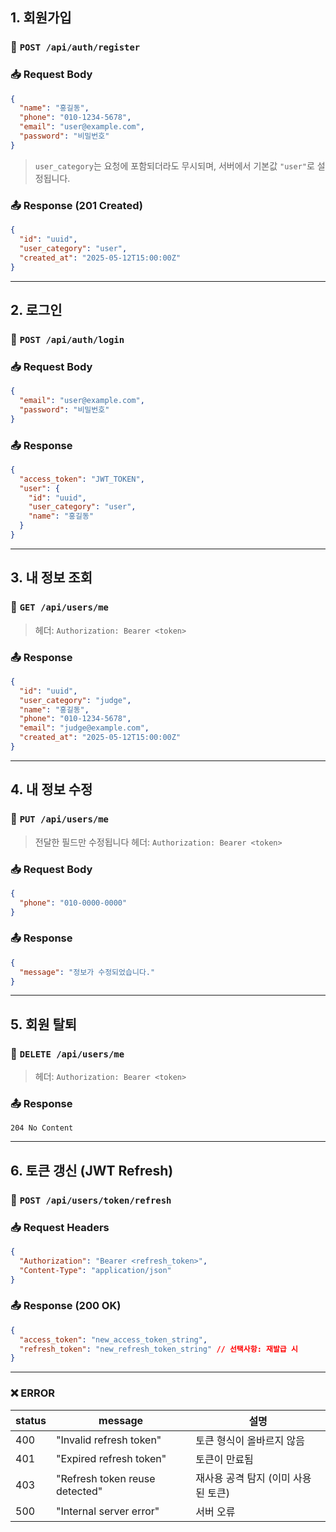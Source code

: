 
## 1. 회원가입

### 🔗 `POST /api/auth/register`

### 📥 Request Body

```json
{
  "name": "홍길동",
  "phone": "010-1234-5678",
  "email": "user@example.com",
  "password": "비밀번호"
}
```

> `user_category`는 요청에 포함되더라도 무시되며, 서버에서 기본값 `"user"`로 설정됩니다.

### 📤 Response (201 Created)

```json
{
  "id": "uuid",
  "user_category": "user",
  "created_at": "2025-05-12T15:00:00Z"
}
```

---

## 2. 로그인

### 🔗 `POST /api/auth/login`

### 📥 Request Body

```json
{
  "email": "user@example.com",
  "password": "비밀번호"
}
```

### 📤 Response

```json
{
  "access_token": "JWT_TOKEN",
  "user": {
    "id": "uuid",
    "user_category": "user",
    "name": "홍길동"
  }
}
```

---

## 3. 내 정보 조회

### 🔗 `GET /api/users/me`

> 헤더: `Authorization: Bearer <token>`

### 📤 Response

```json
{
  "id": "uuid",
  "user_category": "judge",
  "name": "홍길동",
  "phone": "010-1234-5678",
  "email": "judge@example.com",
  "created_at": "2025-05-12T15:00:00Z"
}
```

---

## 4. 내 정보 수정

### 🔗 `PUT /api/users/me`

> 전달한 필드만 수정됩니다
> 헤더: `Authorization: Bearer <token>`

### 📥 Request Body

```json
{
  "phone": "010-0000-0000"
}
```

### 📤 Response

```json
{
  "message": "정보가 수정되었습니다."
}
```

---

## 5. 회원 탈퇴

### 🔗 `DELETE /api/users/me`

> 헤더: `Authorization: Bearer <token>`

### 📤 Response

```http
204 No Content
```

---

## 6. 토큰 갱신 (JWT Refresh)

### 🔗 `POST /api/users/token/refresh`

### 📥 Request Headers

```json
{
  "Authorization": "Bearer <refresh_token>",
  "Content-Type": "application/json"
}
```

### 📤 Response (200 OK)

```json
{
  "access_token": "new_access_token_string",
  "refresh_token": "new_refresh_token_string" // 선택사항: 재발급 시
}
```

---

### ❌ ERROR

| status | message                        | 설명                    |
| ------ | ------------------------------ | --------------------- |
| 400    | "Invalid refresh token"        | 토큰 형식이 올바르지 않음        |
| 401    | "Expired refresh token"        | 토큰이 만료됨               |
| 403    | "Refresh token reuse detected" | 재사용 공격 탐지 (이미 사용된 토큰) |
| 500    | "Internal server error"        | 서버 오류                 |

